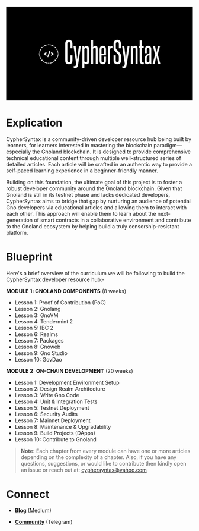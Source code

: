 ![Alt Image](https://github.com/Danish-Mahboob/CypherSyntax/blob/59c7984cfa85a5f215d67bdd50527b515f7880ed/Banner.jpg)
# Explication
CypherSyntax is a community-driven developer resource hub being built by learners, for learners interested in mastering the blockchain paradigm—especially the Gnoland blockchain. It is designed to provide comprehensive technical educational content through multiple well-structured series of detailed articles. Each article will be crafted in an authentic way to provide a self-paced learning experience in a beginner-friendly manner.

Building on this foundation, the ultimate goal of this project is to foster a robust developer community around the Gnoland blockchain. Given that Gnoland is still in its testnet phase and lacks dedicated developers, CypherSyntax aims to bridge that gap by nurturing an audience of potential Gno developers via educational articles and allowing them to interact with each other. This approach will enable them to learn about the next-generation of smart contracts in a collaborative environment and contribute to the Gnoland ecosystem by helping build a truly censorship-resistant platform.



# Blueprint
Here's a brief overview of the curriculum we will be following to build the CypherSyntax developer resource hub:-

__MODULE 1: GNOLAND COMPONENTS__    (8 weeks)
+ Lesson 1: Proof of Contribution (PoC)
+ Lesson 2: Gnolang
+ Lesson 3: GnoVM
+ Lesson 4: Tendermint 2
+ Lesson 5: IBC 2
+ Lesson 6: Realms 
+ Lesson 7: Packages
+ Lesson 8: Gnoweb
+ Lesson 9: Gno Studio
+ Lesson 10: GovDao

__MODULE 2: ON-CHAIN DEVELOPMENT__    (20 weeks)
+ Lesson 1: Development Environment Setup
+ Lesson 2: Design Realm Architecture
+ Lesson 3: Write Gno Code
+ Lesson 4: Unit & Integration Tests
+ Lesson 5: Testnet Deployment
+ Lesson 6: Security Audits
+ Lesson 7: Mainnet Deployment
+ Lesson 8: Maintenance & Upgradability
+ Lesson 9: Build Projects (DApps)
+ Lesson 10: Contribute to Gnoland

>__Note:__ Each chapter from every module can have one or more articles depending on the complexity of a chapter. Also, if you have any questions, suggestions, or would like to contribute then kindly open an issue or reach out at: cyphersyntax@yahoo.com


# Connect
+ __[Blog](https://medium.com/@cyphersyntax)__ (Medium)

+ __[Community](https://t.me/cyphersyntax)__ (Telegram)


